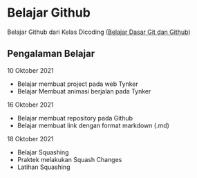 # Belajar Github
Belajar Github dari Kelas Dicoding 
([Belajar Dasar Git dan Github](https://www.dicoding.com/academies/317))

## Pengalaman Belajar
10 Oktober 2021
- Belajar membuat project pada web Tynker
- Belajar Membuat animasi berjalan pada Tynker

16 Oktober 2021
- Belajar membuat repository pada Github
- Belajar membuat link dengan format markdown (.md)

18 Oktober 2021
- Belajar Squashing
- Praktek melakukan Squash Changes
- Latihan Squashing
